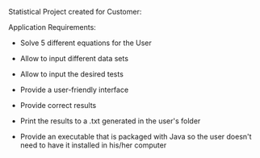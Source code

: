Statistical Project created for Customer:

Application Requirements:

* Solve 5 different equations for the User
* Allow to input different data sets
* Allow to input the desired tests
* Provide a user-friendly interface
* Provide correct results 
* Print the results to a .txt generated in the user's folder

* Provide an executable that is packaged with Java so the user doesn't need to have it installed in his/her computer
